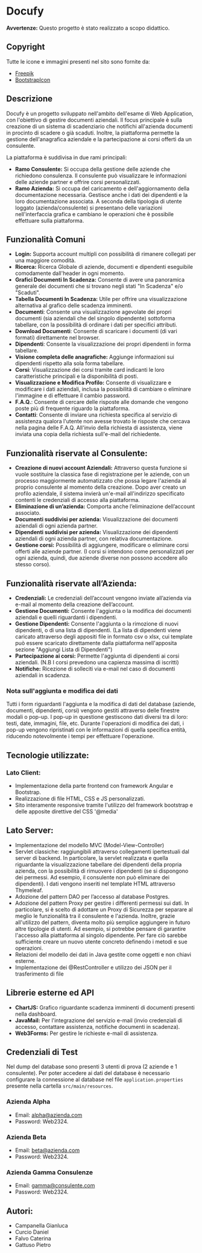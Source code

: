 # Docufy

**Avvertenze:**
Questo progetto è stato realizzato a scopo didattico.

## Copyright
Tutte le icone e immagini presenti nel sito sono fornite da:
- [Freepik](https://www.freepik.com/)
- [BootstrapIcon](https://icons.getbootstrap.com/)

## Descrizione
Docufy è un progetto sviluppato nell'ambito dell'esame di Web Application, con l'obiettivo di gestire documenti aziendali. Il focus principale è sulla creazione di un sistema di scadenziario che notifichi all'azienda documenti in procinto di scadere o già scaduti. Inoltre, la piattaforma permette la gestione dell'anagrafica aziendale e la partecipazione ai corsi offerti da un consulente.

La piattaforma è suddivisa in due rami principali:
- **Ramo Consulente:** Si occupa della gestione delle aziende che richiedono consulenza. Il consulente può visualizzare le informazioni delle aziende partner e offrire corsi personalizzati.
- **Ramo Azienda:** Si occupa del caricamento e dell'aggiornamento della documentazione necessaria. Gestisce anche i dati dei dipendenti e la loro documentazione associata.
A seconda della tipologia di utente loggato (azienda/consulente) si presentano delle variazioni nell'interfaccia grafica e cambiano le operazioni che è possibile effettuare sulla piattaforma.

## Funzionalità Comuni
- **Login:** Supporta account multipli con possibilità di rimanere collegati per una maggiore comodità.
- **Ricerca:** Ricerca Globale di aziende, documenti e dipendenti eseguibile comodamente dall'header in ogni momento.
- **Grafici Documenti In Scadenza:** Consente di avere una panoramica generale dei documenti che si trovano negli stati "In Scadenza" e/o "Scaduti".
- **Tabella Documenti In Scadenza:** Utile per offrire una visualizzazione alternativa al grafico delle scadenza imminenti.
- **Documenti**: Consente una visualizzazione agevolate dei propri documenti (sia aziendali che del singolo dipendente) sottoforma tabellare, con la possibilità di ordinare i dati per specifici attributi.
- **Download Documenti**: Consente di scaricare i documenti (di vari formati) direttamente nel browser.
- **Dipendenti**: Consente la visualizzazione dei propri dipendenti in forma tabellare.
- **Visione completa delle anagrafiche:** Aggiunge informazioni sui dipendenti rispetto alla sola forma tabellare.
- **Corsi**: Visualizzazione dei corsi tramite card indicanti le loro caratteristiche principali e la disponibilità di posti.
- **Visualizzazione e Modifica Profilo:** Consente di visualizzare e modificare i dati aziendali, inclusa la possibilità di cambiare o eliminare l'immagine e di effettuare il cambio password.
- **F.A.Q.**: Consente di cercare delle risposte alle domande che vengono poste più di frequente riguardo la piattaforma.
- **Contatti**: Consente di inviare una richiesta specifica al servizio di assistenza qualora l'utente non avesse trovato le risposte che cercava nella pagina delle F.A.Q. All'invio della richiesta di assistenza, viene inviata una copia della richiesta sull'e-mail del richiedente.

## Funzionalità riservate al Consulente:
- **Creazione di nuovi account Aziendali:** Attraverso questa funzione si vuole sostituire la classica fase di registrazione per le aziende, con un processo maggiormente automatizzato che possa legare l'azienda al proprio consulente al momento della creazione. Dopo aver creato un profilo aziendale, il sistema invierà un'e-mail all'indirizzo specificato contenti le credenziali di accesso alla piattaforma.
- **Eliminazione di un’azienda:** Comporta anche l’eliminazione dell’account associato.
- **Documenti suddivisi per azienda:** Visualizzazione dei documenti aziendali di ogni azienda partner.
- **Dipendenti suddivisi per azienda:** Visualizzazione dei dipendenti aziendali di ogni azienda partner, con relativa documentazione.
- **Gestione corsi:** Possibilità di aggiungere, modificare o eliminare corsi offerti alle aziende partner. (I corsi si intendono come personalizzati per ogni azienda, quindi, due aziende diverse non possono accedere allo stesso corso).

## Funzionalità riservate all’Azienda:
- **Credenziali:** Le credenziali dell’account vengono inviate all’azienda via e-mail al momento della creazione dell’account.
- **Gestione Documenti:** Consente l'aggiunta o la modifica dei documenti aziendali e quelli riguardanti i dipendenti.
- **Gestione Dipendenti:** Consente l'aggiunta o la rimozione di nuovi dipendenti, o di una lista di dipendenti. (La lista di dipendenti viene caricato attraverso degli appositi file in formato csv o xlsx, cui template può essere scaricato direttamente dalla piattaforma nell'apposita sezione "Aggiungi Lista di Dipendenti")
- **Partecipazione ai corsi:** Permette l'aggiunta di dipendenti ai corsi aziendali. (N.B I corsi prevedono una capienza massima di iscritti)
- **Notifiche:** Ricezione di solleciti via e-mail nel caso di documenti aziendali in scadenza.

### Nota sull'aggiunta e modifica dei dati
Tutti i form riguardanti l'aggiunta e la modifica di dati del database (aziende, documenti, dipendenti, corsi) vengono gestiti attraverso delle finestre modali o pop-up. I pop-up in questione gestiscono dati diversi tra di loro: testi, date, immagini, file, etc. 
Durante l'operazioni di modifica dei dati, i pop-up vengono ripristinati con le informazioni di quella specifica entità, riducendo notevolmente i tempi per effettuare l'operazione.

## Tecnologie utilizzate:

### Lato Client:
- Implementazione della parte frontend con framework Angular e Bootstrap.
- Realizzazione di file HTML, CSS e JS personalizzati.
- Sito interamente responsive tramite l'utilizzo del framework bootstrap e delle apposite direttive del CSS '@media'

## Lato Server:
- Implementazione del modello MVC (Model-View-Controller)
- Servlet classiche: raggiungibili attraverso collegamenti ipertestuali dal server di backend. In particolare, la servlet realizzata e quella riguardante la visualizzazione tabellare dei dipendenti della propria azienda, con la possibilità di rimuovere i dipendenti (se si dispongono dei permessi. Ad esempio, il consulente non può eliminare dei dipendenti). I dati vengono inseriti nel template HTML attraverso Thymeleaf.
- Adozione del pattern DAO per l’accesso al database Postgres.
- Adozione del pattern Proxy per gestire i differenti permessi sui dati. In particolare, si è scelto di adottare un Proxy di Sicurezza per separare al meglio le funzionalità tra il consulente e l'azienda. Inoltre, grazie all'utilizzo del pattern, diventa molto più semplice aggiungere in futuro altre tipologie di utenti. Ad esempio, si potrebbe pensare di garantire l'accesso alla piattaforma al singolo dipendente. Per fare ciò sarebbe sufficiente creare un nuovo utente concreto definendo i metodi e sue operazioni.
- Relazioni del modello dei dati in Java gestite come oggetti e non chiavi esterne.
- Implementazione dei @RestController e utilizzo dei JSON per il trasferimento di file

## Librerie esterne ed API
- **ChartJS:** Grafico riguardante scadenza imminenti di documenti presenti nella dashboard.
- **JavaMail:** Per l'integrazione del servizio e-mail (invio credenziali di accesso, contattare assistenza, notifiche documenti in scadenza).
- **Web3Forms:** Per gestire le richieste e-mail di assistenza.

## Credenziali di Test
Nel dump del database sono presenti 3 utenti di prova (2 aziende e 1 consulente).
Per poter accedere ai dati del database è necessario configurare la connessione al database nel file `application.properties` presente nella cartella `src/main/resources`.

### Azienda Alpha
- Email: alpha@azienda.com
- Password: Web2324.

### Azienda Beta
- Email: beta@azienda.com
- Password: Web2324.

### Azienda Gamma Consulenze
- Email: gamma@consulente.com
- Password: Web2324.

## Autori:
- Campanella Gianluca
- Curcio Daniel
- Falvo Caterina
- Gattuso Pietro
